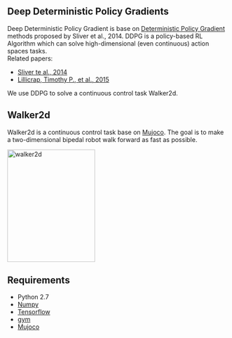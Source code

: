 ## Deep Deterministic Policy Gradients  
Deep Deterministic Policy Gradient is base on [Deterministic Policy Gradient](http://www.jmlr.org/proceedings/papers/v32/silver14.pdf) methods proposed by Sliver et al., 2014. DDPG is a policy-based RL Algorithm which can solve high-dimensional (even continuous) action spaces tasks.  
Related papers:  
* [Sliver te al., 2014](http://www.jmlr.org/proceedings/papers/v32/silver14.pdf)  
* [Lillicrap, Timothy P., et al., 2015](https://arxiv.org/pdf/1509.02971.pdf)  

We use DDPG to solve a continuous control task Walker2d.   


## Walker2d
Walker2d is a continuous control task base on [Mujoco](http://www.mujoco.org/). The goal is to make a two-dimensional bipedal robot walk forward as fast as possible.  

<img src="https://github.com/borgwang/reinforce_py/raw/master/res/walker2d.png" width = "200" height = "256" alt="walker2d" align=center />   


## Requirements  
* Python 2.7  
* [Numpy](http://www.numpy.org/)   
* [Tensorflow](http://www.tensorflow.org)  
* [gym](https://gym.openai.com)  
* [Mujoco](https://www.roboti.us/index.html)
